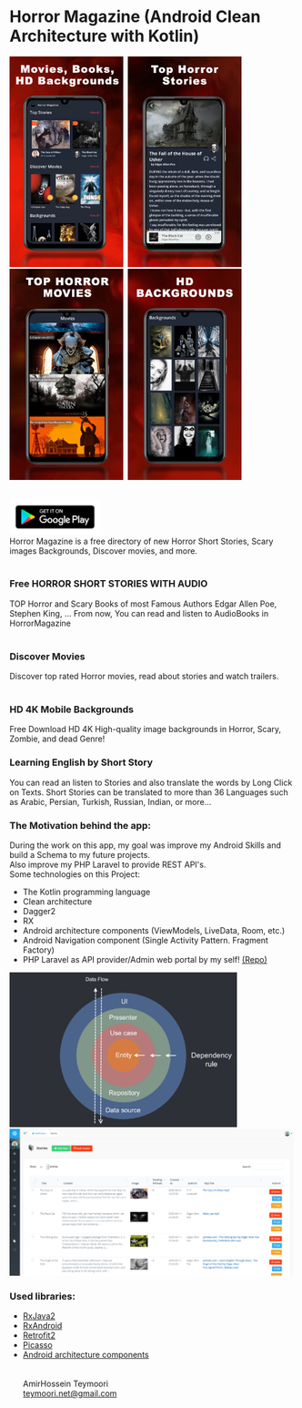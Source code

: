 
# Horror Magazine (Android Clean Architecture with Kotlin)




<img src="FILES/1.png?raw=true" alt="Android Architecture " width=200 />&nbsp;
<img src="FILES/2.png?raw=true" alt="Android Architecture " width=200 />&nbsp;
<img src="FILES/3.png?raw=true" alt="Android Architecture " width=200 />&nbsp;
<img src="FILES/4.png?raw=true" alt="Android Architecture " width=200 />

<br>

<a href="https://play.google.com/store/apps/details?id=magazine.scary" target="_blank">
<img src="FILES/google_play.png?raw=true" alt="Download Horror Magazine" width=160/>
</a>
<br>
Horror Magazine is a free directory of new Horror Short Stories, Scary images Backgrounds, Discover movies, and more.
<br><br>

### Free HORROR SHORT STORIES WITH AUDIO ###
TOP Horror and Scary Books of most Famous Authors
Edgar Allen Poe, Stephen King, ...
From now, You can read and listen to AudioBooks in HorrorMagazine
<br><br>

### Discover Movies ###
Discover top rated Horror movies, read about stories and watch trailers.
<br><br>
### HD 4K Mobile Backgrounds ###
Free Download HD 4K High-quality image backgrounds in Horror, Scary, Zombie, and dead Genre!

### Learning English by Short Story ###
You can read an listen to Stories and also translate the words by Long Click on Texts. Short Stories can be translated to more than 36 Languages such as Arabic, Persian, Turkish, Russian, Indian, or more...


### The Motivation behind the app: ###
During the work on this app, my goal was improve my Android Skills and build a Schema to my future projects.
<br> Also improve my PHP Laravel to provide REST API's.
<br>Some technologies on this Project:
- The Kotlin programming language
- Clean architecture
- Dagger2
- RX
- Android architecture components (ViewModels, LiveData, Room, etc.)
- Android Navigation component (Single Activity Pattern. Fragment Factory)
- PHP Laravel as API provider/Admin web portal by my self! <a href="https://github.com/ateymoori/voyager/">(Repo)</a>

<img src="FILES/clean.png?raw=true" alt="Android Architecture " width=400 />&nbsp;
<img src="FILES/admin.png?raw=true" alt="Android Architecture " width=500 />


### Used libraries: ###
- [RxJava2](https://github.com/ReactiveX/RxJava)
- [RxAndroid](https://github.com/ReactiveX/RxAndroid)
- [Retrofit2](https://github.com/square/retrofit)
- [Picasso](https://github.com/square/picasso)
- [Android architecture components](https://developer.android.com/topic/libraries/architecture/index.html)
<br><br><br>
AmirHossein Teymoori<br>
teymoori.net@gmail.com